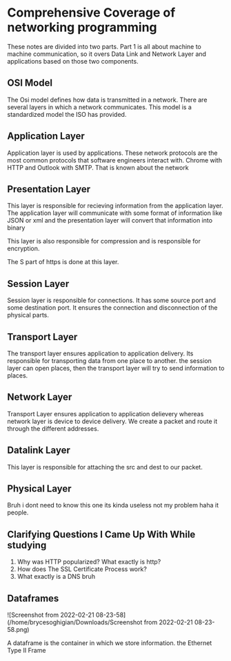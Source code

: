 # Comprehensive Coverage of networking programming

These notes are divided into two parts. Part 1 is all about machine to machine communication, so it overs Data Link and Network Layer and applications based on those two components.



## OSI Model

The Osi model defines how data is transmitted in a network.  There are several layers in which a network communicates. This model is a standardized model the ISO has provided.



## Application Layer

Application layer is used by  applications. These network protocols are the most common protocols that software engineers interact with. Chrome with HTTP and Outlook with SMTP.  That is known about the network

## Presentation Layer

This layer is responsible for recieving information from the application layer. The application layer will communicate with some format of information like JSON or xml and the presentation layer will convert that information into binary 

This layer is also responsible for compression and is responsible for encryption.

The S part of https is done at this layer.

## Session Layer

Session layer is responsible for connections. It has some source port and some destination port. It ensures the connection and disconnection of the physical parts.

## Transport Layer

The transport layer ensures application to application delivery. Its responsible for transporting data from one place to another. the session layer can open places, then the transport layer will try to send information to places.

## Network Layer

Transport Layer ensures application to application delievery whereas network layer  is device to device delivery. We create a packet and route it through the different addresses. 

## Datalink Layer

This layer is responsible for attaching the src and dest to our packet.

## Physical Layer

Bruh i dont need to know this one its kinda useless not my problem haha it people.




## Clarifying Questions I Came Up With While studying

1. Why was HTTP popularized? What exactly is http?
2. How does The SSL Certificate Process work?
3. What exactly is a DNS bruh







## Dataframes

![Screenshot from 2022-02-21 08-23-58](/home/brycesoghigian/Downloads/Screenshot from 2022-02-21 08-23-58.png)

A dataframe is the container in which we store information. the Ethernet Type II Frame 





